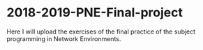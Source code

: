 # 2018-2019-PNE-Final-project
Here I will upload the exercises of the final practice of the subject programming  in Network Environments.
